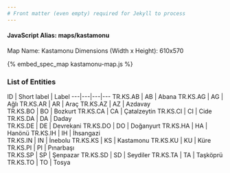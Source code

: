```yaml
---
# Front matter (even empty) required for Jekyll to process
---
```


#### JavaScript Alias: maps/kastamonu

Map Name: Kastamonu
Dimensions (Width x Height): 610x570



{% embed_spec_map kastamonu-map.js %}

### List of Entities

ID | Short label | Label
---|---|---|---
TR.KS.AB | AB | Abana
TR.KS.AG | AG | Ağlı
TR.KS.AR | AR | Araç
TR.KS.AZ | AZ | Azdavay		
TR.KS.BO | BO | Bozkurt
TR.KS.CA | CA | Çatalzeytin
TR.KS.CI | CI | Cide
TR.KS.DA | DA | Daday		
TR.KS.DE | DE | Devrekani
TR.KS.DO | DO | Doğanyurt
TR.KS.HA | HA | Hanönü
TR.KS.IH | IH | İhsangazi		
TR.KS.IN | IN | İnebolu
TR.KS.KS | KS | Kastamonu
TR.KS.KU | KU | Küre
TR.KS.PI | PI | Pınarbaşı		
TR.KS.SP | SP | Şenpazar
TR.KS.SD | SD | Seydiler
TR.KS.TA | TA | Taşköprü
TR.KS.TO | TO | Tosya